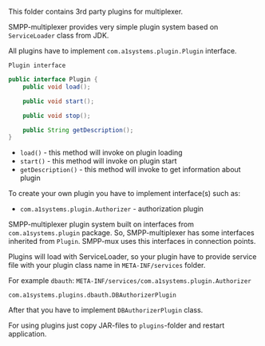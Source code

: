 This folder contains 3rd party plugins for multiplexer.

SMPP-multiplexer provides very simple plugin system based on `ServiceLoader` class from JDK.

All plugins have to implement `com.a1systems.plugin.Plugin` interface.

`Plugin interface`
```java
public interface Plugin {
    public void load();

    public void start();

    public void stop();

    public String getDescription();
}
```

 * `load()` - this method will invoke on plugin loading
 * `start()` - this method will invoke on plugin start
 * `getDescription()` - this method will invoke to get information about plugin

To create your own plugin you have to implement interface(s) such as:

 * `com.a1systems.plugin.Authorizer` - authorization plugin

SMPP-multiplexer plugin system built on interfaces from `com.a1systems.plugin` package. So, SMPP-multiplexer has some interfaces inherited from `Plugin`. SMPP-mux uses this interfaces in connection points.

Plugins will load with ServiceLoader, so your plugin have to provide service file with your plugin class name in `META-INF/services` folder.

For example `dbauth`:
`META-INF/services/com.a1systems.plugin.Authorizer`
```
com.a1systems.plugins.dbauth.DBAuthorizerPlugin
```

After that you have to implement `DBAuthorizerPlugin` class.

For using plugins just copy JAR-files to `plugins`-folder and restart application.
